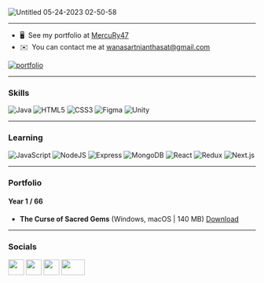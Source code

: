 ![Untitled 05-24-2023 02-50-58](https://github.com/MercuRy47/MercuRy47/assets/122726524/84e642e7-751c-4ded-b20e-5a8a1b6a7fe1) 


-------------------------

* 🖥️  See my portfolio at [MercuRy47](https://github.com/MercuRy47)
* ✉️  You can contact me at [wanasartnianthasat@gmail.com](mailto:wanasartnianthasat@gmail.com)

[![portfolio](https://img.shields.io/badge/my_portfolio-000?style=for-the-badge&logo=ko-fi&logoColor=white)](https://wn-wanasart.w3spaces.com/)

-------------------------

### Skills
![Java](https://img.shields.io/badge/java-%23ED8B00.svg?style=for-the-badge&logo=Java&logoColor=white) ![HTML5](https://img.shields.io/badge/html5-%23E34F26.svg?style=for-the-badge&logo=html5&logoColor=white) ![CSS3](https://img.shields.io/badge/css3-%231572B6.svg?style=for-the-badge&logo=css3&logoColor=white) ![Figma](https://img.shields.io/badge/Figma-%23080808.svg?style=for-the-badge&logo=Figma&logoColor=white) ![Unity](https://img.shields.io/badge/Unity-%23080808.svg?style=for-the-badge&logo=Unity&logoColor=white)

-------------------------

### Learning
![JavaScript](https://img.shields.io/badge/JavaScript-%23F7E025.svg?style=for-the-badge&logo=javascript&logoColor=white) ![NodeJS](https://img.shields.io/badge/Node.JS-%2366B44F.svg?style=for-the-badge&logo=Node.js&logoColor=white) ![Express](https://img.shields.io/badge/Express-%23383838.svg?style=for-the-badge&logo=Express&logoColor=white) ![MongoDB](https://img.shields.io/badge/MongoDB-%23469F3F.svg?style=for-the-badge&logo=MongoDB&logoColor=white) ![React](https://img.shields.io/badge/React-%2366DBFB.svg?style=for-the-badge&logo=React&logoColor=white) ![Redux](https://img.shields.io/badge/Redux-%237A54BB.svg?style=for-the-badge&logo=Redux&logoColor=white) ![Next.js](https://img.shields.io/badge/Next.js-%23080808.svg?style=for-the-badge&logo=Next.js&logoColor=white)

-------------------------

### Portfolio
#### Year 1 / 66
- **The Curse of Sacred Gems** (Windows, macOS | 140 MB) [Download](https://drive.google.com/drive/folders/18yohTfP63w-eVBCN1L3os3irwmvMDIld?usp=sharing)


-------------------------
### Socials

<p align="left"> <a href="https://www.facebook.com/wanasart.nianthasat" target="_blank" rel="noreferrer"><img src="https://upload.wikimedia.org/wikipedia/commons/thumb/0/05/Facebook_Logo_%282019%29.png/1200px-Facebook_Logo_%282019%29.png" width="32" height="32" /></a> <a href="http://www.instagram.com/wns_nts" target="_blank" rel="noreferrer"><img src="https://upload.wikimedia.org/wikipedia/commons/thumb/e/e7/Instagram_logo_2016.svg/2048px-Instagram_logo_2016.svg.png" width="32" height="32" /></a> <a href="https://www.github.com/MercuRy47" target="_blank" rel="noreferrer"><img src="https://raw.githubusercontent.com/danielcranney/readme-generator/main/public/icons/socials/github-dark.svg" width="32" height="32" /></a> <a href="https://www.youtube.com/channel/UCueRPFeHvertKELY0-GZmhA" target="_blank" rel="noreferrer"><img src="https://github.com/MercuRy47/MercuRy47/assets/122726524/99e98f09-7442-4223-a317-eba6cd1910cd" width="48" height="32" /></a> </p>

